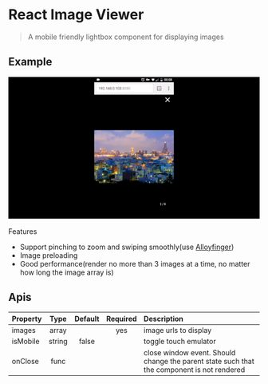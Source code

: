 # React Image Viewer
> A mobile friendly lightbox component for displaying images
## Example
![demo](demo/demo.gif)

Features
- Support pinching to zoom and swiping smoothly(use [Alloyfinger](https://github.com/AlloyTeam/AlloyFinger))
- Image preloading
- Good performance(render no more than 3 images at a time, no matter how long the image array is)

## Apis

Property            | Type   | Default        | Required | Description
:-------------------|:------:|:--------------:|:--------:|:----------------------------------------
images              | array  |                |    yes   | image urls to display
isMobile            | string |    false       |          | toggle touch emulator
onClose             | func   |                |          | close window event. Should change the parent state such that the component is not rendered
